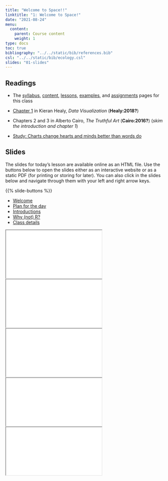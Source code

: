 ```yaml
---
title: "Welcome to Space!!"
linktitle: "1: Welcome to Space!"
date: "2021-08-24"
menu:
  content:
    parent: Course content
    weight: 1
type: docs
toc: true
bibliography: "../../static/bib/references.bib"
csl: "../../static/bib/ecology.csl"
slides: "01-slides"
---
```


## Readings

-   The [syllabus](/syllabus/), [content](/content/), [lessons](/lesson/), [examples](/example/), and [assignments](/assigment/) pages for this class

-   <i class="fas fa-book"></i> [Chapter 1](http://socviz.co/lookatdata.html) in Kieran Healy, *Data Visualization* (**Healy:2018?**)

-   <i class="fas fa-book"></i> Chapters 2 and 3 in Alberto Cairo, *The Truthful Art* (**Cairo:2016?**) (*skim the introduction and chapter 1*)

-   <i class="fas fa-external-link-square-alt"></i> [Study: Charts change hearts and minds better than words do](https://www.washingtonpost.com/news/wonk/wp/2018/06/15/study-charts-change-hearts-and-minds-better-than-words-do/?utm_term=.4474599c0d5e)

## Slides

The slides for today’s lesson are available online as an HTML file. Use the buttons below to open the slides either as an interactive website or as a static PDF (for printing or storing for later). You can also click in the slides below and navigate through them with your left and right arrow keys.

{{% slide-buttons %}}

<ul class="nav nav-tabs" id="slide-tabs" role="tablist">
<li class="nav-item">
<a class="nav-link active" id="welcome-tab" data-toggle="tab" href="#welcome" role="tab" aria-controls="welcome" aria-selected="true">Welcome</a>
</li>
<li class="nav-item">
<a class="nav-link" id="plan-for-the-day-tab" data-toggle="tab" href="#plan-for-the-day" role="tab" aria-controls="plan-for-the-day" aria-selected="false">Plan for the day</a>
</li>
<li class="nav-item">
<a class="nav-link" id="introductions-tab" data-toggle="tab" href="#introductions" role="tab" aria-controls="introductions" aria-selected="false">Introductions</a>
</li>
<li class="nav-item">
<a class="nav-link" id="why-not-r-tab" data-toggle="tab" href="#why-not-r" role="tab" aria-controls="why-not-r" aria-selected="false">Why (not) R?</a>
</li>
<li class="nav-item">
<a class="nav-link" id="class-details-tab" data-toggle="tab" href="#class-details" role="tab" aria-controls="class-details" aria-selected="false">Class details</a>
</li>
</ul>

<div id="slide-tabs" class="tab-content">

<div id="welcome" class="tab-pane fade show active" role="tabpanel" aria-labelledby="welcome-tab">

<div class="embed-responsive embed-responsive-16by9">

<iframe class="embed-responsive-item" src="/slides/01-slides.html#1">
</iframe>

</div>

</div>

<div id="plan-for-the-day" class="tab-pane fade" role="tabpanel" aria-labelledby="plan-for-the-day-tab">

<div class="embed-responsive embed-responsive-16by9">

<iframe class="embed-responsive-item" src="/slides/01-slides.html#outline">
</iframe>

</div>

</div>

<div id="introductions" class="tab-pane fade" role="tabpanel" aria-labelledby="introductions-tab">

<div class="embed-responsive embed-responsive-16by9">

<iframe class="embed-responsive-item" src="/slides/01-slides.html#introductions">
</iframe>

</div>

</div>

<div id="why-not-r" class="tab-pane fade" role="tabpanel" aria-labelledby="why-not-r-tab">

<div class="embed-responsive embed-responsive-16by9">

<iframe class="embed-responsive-item" src="/slides/01-slides.html#why-not-r">
</iframe>

</div>

</div>

<div id="class-details" class="tab-pane fade" role="tabpanel" aria-labelledby="class-details-tab">

<div class="embed-responsive embed-responsive-16by9">

<iframe class="embed-responsive-item" src="/slides/01-slides.html#class-details">
</iframe>

</div>

</div>

</div>
